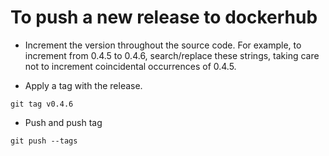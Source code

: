 # To push a new release to dockerhub

* Increment the version throughout the source code. For example, to increment from 0.4.5 to 0.4.6, search/replace these strings, taking care not to increment coincidental occurrences of 0.4.5.

* Apply a tag with the release.

```
git tag v0.4.6
```

* Push and push tag

```
git push --tags
```